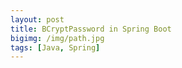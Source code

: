 ```yaml
---
layout: post
title: BCryptPassword in Spring Boot
bigimg: /img/path.jpg
tags: [Java, Spring]
---
```


